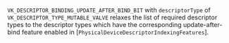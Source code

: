 `VK_DESCRIPTOR_BINDING_UPDATE_AFTER_BIND_BIT` with
`descriptorType` of `VK_DESCRIPTOR_TYPE_MUTABLE_VALVE` relaxes
the list of required descriptor types to the descriptor types which
have the corresponding update-after-bind feature enabled in
[`PhysicalDeviceDescriptorIndexingFeatures`].